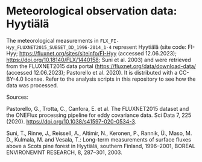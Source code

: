 # Meteorological observation data: Hyytiälä

The meteorological measurements in `FLX_FI-Hyy_FLUXNET2015_SUBSET_DD_1996-2014_1-4` represent Hyytiälä (site code: FI-Hyy; https://fluxnet.org/sites/siteinfo/FI-Hyy (accessed 12.06.2023); https://doi.org/10.18140/FLX/1440158; Suni et al. 2003) and were retrieved from the FLUXNET2015 data portal (https://fluxnet.org/data/download-data/ (accessed 12.06.2023); Pastorello et al. 2020). It is distributed with a CC-BY-4.0 license. Refer to the analysis scripts in this repository to see how the data was processed.

Sources:

Pastorello, G., Trotta, C., Canfora, E. et al. The FLUXNET2015 dataset and the ONEFlux processing pipeline for eddy covariance data. Sci Data 7, 225 (2020). https://doi.org/10.1038/s41597-020-0534-3.

Suni, T., Rinne, J., Reissell, A., Altimir, N., Keronen, P., Rannik, Ü., Maso, M. D., Kulmala, M. and Vesala, T.: Long-term measurements of surface fluxes above a Scots pine forest in Hyytiälä, southern Finland, 1996–2001, BOREAL ENVIRONEMNT RESEARCH, 8, 287–301, 2003.
